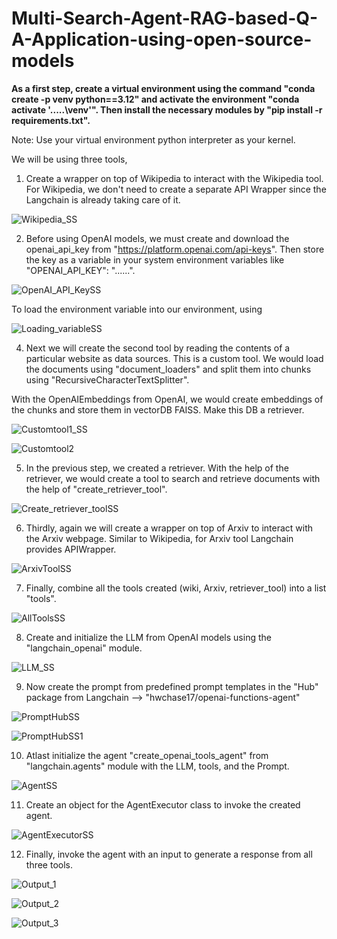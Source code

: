 # Multi-Search-Agent-RAG-based-Q-A-Application-using-open-source-models

**As a first step, create a virtual environment using the command "conda create -p venv python==3.12" and activate the environment "conda activate '.....\venv'". Then install the necessary modules by "pip install -r requirements.txt".**

Note: Use your virtual environment python interpreter as your kernel.

We will be using three tools,

1) Create a wrapper on top of Wikipedia to interact with the Wikipedia tool. For Wikipedia, we don't need to create a separate API Wrapper since the Langchain is already taking care of it.

![Wikipedia_SS](https://github.com/user-attachments/assets/f2c7e576-c50d-4a52-85ac-deb6160b7a7c)


2) Before using OpenAI models, we must create and download the openai_api_key from "https://platform.openai.com/api-keys". Then store the key as a variable in your system environment variables like "OPENAI_API_KEY": "......".
   

![OpenAI_API_KeySS](https://github.com/user-attachments/assets/03b79013-f3b4-4227-9bfd-a2fd51731bf8)

To load the environment variable into our environment, using


![Loading_variableSS](https://github.com/user-attachments/assets/3cb06a8a-64b4-4546-bf9d-f82ec48c87f0)


4) Next we will create the second tool by reading the contents of a particular website as data sources. This is a custom tool. We would load the documents using "document_loaders" and split them into chunks using "RecursiveCharacterTextSplitter".

With the OpenAIEmbeddings from OpenAI, we would create embeddings of the chunks and store them in vectorDB FAISS. Make this DB a retriever.

![Customtool1_SS](https://github.com/user-attachments/assets/3a95b0b9-cb5f-4bdb-b964-705032df9551)

![Customtool2](https://github.com/user-attachments/assets/762ab7fa-0102-415e-88b7-38b6887fa835)

5) In the previous step, we created a retriever. With the help of the retriever, we would create a tool to search and retrieve documents with the help of "create_retriever_tool".

![Create_retriever_toolSS](https://github.com/user-attachments/assets/9c322c4d-374c-4461-86f0-1e3ddec4fdcc)

6) Thirdly, again we will create a wrapper on top of Arxiv to interact with the Arxiv webpage. Similar to Wikipedia, for Arxiv tool Langchain provides APIWrapper.

![ArxivToolSS](https://github.com/user-attachments/assets/d28e8435-d300-4f0e-88ef-94e33907b9a4)


7) Finally, combine all the tools created (wiki, Arxiv, retriever_tool) into a list "tools".

![AllToolsSS](https://github.com/user-attachments/assets/832ff293-db99-4bf5-a2d5-21a50abcad0b)


8) Create and initialize the LLM from OpenAI models using the "langchain_openai" module.

![LLM_SS](https://github.com/user-attachments/assets/6452ec4c-c72a-4887-a9b9-1d3d01157d86)


9) Now create the prompt from predefined prompt templates in the "Hub" package from Langchain --> "hwchase17/openai-functions-agent"


![PromptHubSS](https://github.com/user-attachments/assets/441b4860-83d4-450b-befd-a63865d69f9a)

![PromptHubSS1](https://github.com/user-attachments/assets/d24382d5-f2dc-43c9-9cfa-f7af755aeece)

10) Atlast initialize the agent "create_openai_tools_agent" from "langchain.agents" module with the LLM, tools, and the Prompt.

![AgentSS](https://github.com/user-attachments/assets/8955da37-2747-4bae-be63-7a62521dfff2)

11) Create an object for the AgentExecutor class to invoke the created agent.

![AgentExecutorSS](https://github.com/user-attachments/assets/815bae6f-6c2f-4305-bdf8-85788a3c9a0c)

12) Finally, invoke the agent with an input to generate a response from all three tools.

![Output_1](https://github.com/user-attachments/assets/08812678-ce01-45d4-b47c-fbf4f22b04ba)

![Output_2](https://github.com/user-attachments/assets/9c946f36-4d71-4aa0-b36a-41712ce6ca24)

![Output_3](https://github.com/user-attachments/assets/573415ae-d762-4529-b4fc-a06356dc1e88)













 










